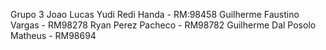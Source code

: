 Grupo 3
Joao Lucas Yudi Redi Handa - RM:98458
Guilherme Faustino Vargas - RM98278
Ryan Perez Pacheco - RM98782
Guilherme Dal Posolo Matheus - RM98694
